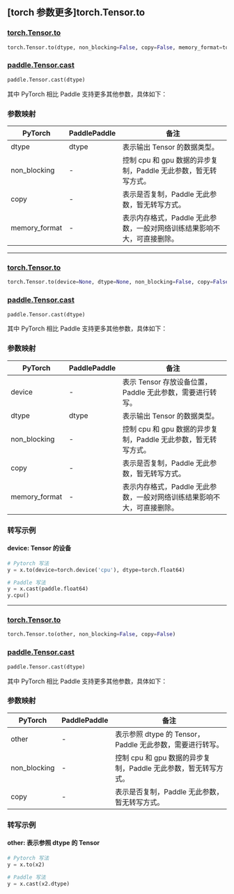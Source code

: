 ## [torch 参数更多]torch.Tensor.to

### [torch.Tensor.to](https://pytorch.org/docs/stable/generated/torch.Tensor.to.html#torch.Tensor.to)

```python
torch.Tensor.to(dtype, non_blocking=False, copy=False, memory_format=torch.preserve_format)
```

### [paddle.Tensor.cast](https://www.paddlepaddle.org.cn/documentation/docs/zh/api/paddle/Tensor_cn.html#cast-dtype)

```python
paddle.Tensor.cast(dtype)
```

其中 PyTorch 相比 Paddle 支持更多其他参数，具体如下：

### 参数映射

| PyTorch       | PaddlePaddle | 备注                                                                    |
| ------------- | ------------ | ----------------------------------------------------------------------- |
| dtype         | dtype        | 表示输出 Tensor 的数据类型。                                            |
| non_blocking  | -            | 控制 cpu 和 gpu 数据的异步复制，Paddle 无此参数，暂无转写方式。                   |
| copy          | -            | 表示是否复制，Paddle 无此参数，暂无转写方式。                                     |
| memory_format | -            | 表示内存格式，Paddle 无此参数，一般对网络训练结果影响不大，可直接删除。 |

---

### [torch.Tensor.to](https://pytorch.org/docs/stable/generated/torch.Tensor.to.html#torch.Tensor.to)

```python
torch.Tensor.to(device=None, dtype=None, non_blocking=False, copy=False, memory_format=torch.preserve_format)
```

### [paddle.Tensor.cast](https://www.paddlepaddle.org.cn/documentation/docs/zh/api/paddle/Tensor_cn.html#cast-dtype)

```python
paddle.Tensor.cast(dtype)
```

其中 PyTorch 相比 Paddle 支持更多其他参数，具体如下：

### 参数映射

| PyTorch       | PaddlePaddle | 备注                                                                    |
| ------------- | ------------ | ----------------------------------------------------------------------- |
| device        | -            | 表示 Tensor 存放设备位置，Paddle 无此参数，需要进行转写。               |
| dtype         | dtype        | 表示输出 Tensor 的数据类型。                                            |
| non_blocking  | -            | 控制 cpu 和 gpu 数据的异步复制，Paddle 无此参数，暂无转写方式。                   |
| copy          | -            | 表示是否复制，Paddle 无此参数，暂无转写方式。                                     |
| memory_format | -            | 表示内存格式，Paddle 无此参数，一般对网络训练结果影响不大，可直接删除。 |

### 转写示例

#### device: Tensor 的设备

```python
# Pytorch 写法
y = x.to(device=torch.device('cpu'), dtype=torch.float64)

# Paddle 写法
y = x.cast(paddle.float64)
y.cpu()
```

---

### [torch.Tensor.to](https://pytorch.org/docs/stable/generated/torch.Tensor.to.html#torch.Tensor.to)

```python
torch.Tensor.to(other, non_blocking=False, copy=False)
```

### [paddle.Tensor.cast](https://www.paddlepaddle.org.cn/documentation/docs/zh/api/paddle/Tensor_cn.html#cast-dtype)

```python
paddle.Tensor.cast(dtype)
```

其中 PyTorch 相比 Paddle 支持更多其他参数，具体如下：

### 参数映射

| PyTorch      | PaddlePaddle | 备注                                                      |
| ------------ | ------------ | --------------------------------------------------------- |
| other        | -            | 表示参照 dtype 的 Tensor，Paddle 无此参数，需要进行转写。 |
| non_blocking | -            | 控制 cpu 和 gpu 数据的异步复制，Paddle 无此参数，暂无转写方式。     |
| copy         | -            | 表示是否复制，Paddle 无此参数，暂无转写方式。                       |

### 转写示例

#### other: 表示参照 dtype 的 Tensor

```python
# Pytorch 写法
y = x.to(x2)

# Paddle 写法
y = x.cast(x2.dtype)
```

